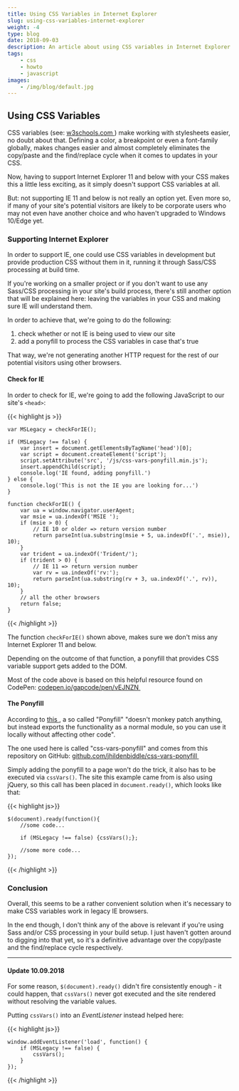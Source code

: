```yaml
---
title: Using CSS Variables in Internet Explorer
slug: using-css-variables-internet-explorer
weight: -4
type: blog
date: 2018-09-03
description: An article about using CSS variables in Internet Explorer which doesn't natively support them.
tags:
    - css
    - howto
    - javascript
images:
    - /img/blog/default.jpg
---
```


## Using CSS Variables

CSS variables (see: <a href="https://github.com/sindresorhus/ponyfill" rel="noopener" target="_blank">w3schools.com&nbsp;<i class="fas fa-external-link-alt fa-xs"></i></a>) make working with stylesheets easier, no doubt about that. Defining a color, a breakpoint or even a font-family globally, makes changes easier and almost completely eliminates the copy/paste and the find/replace cycle when it comes to updates in your CSS.

Now, having to support Internet Explorer 11 and below with your CSS makes this a little less exciting, as it simply doesn't support CSS variables at all.

But: not supporting IE 11 and below is not really an option yet. Even more so, if many of your site's potential visitors are likely to be corporate users who may not even have another choice and who haven't upgraded to Windows 10/Edge yet.

### Supporting Internet Explorer

In order to support IE, one could use CSS variables in development but provide production CSS without them in it, running it through Sass/CSS processing at build time.

If you're working on a smaller project or if you don't want to use any Sass/CSS processing in your site's build process, there's still another option that will be explained here: leaving the variables in your CSS and making sure IE will understand them.

In order to achieve that, we're going to do the following:

1. check whether or not IE is being used to view our site
2. add a ponyfill to process the CSS variables in case that's true

That way, we're not generating another HTTP request for the rest of our potential visitors using other browsers.

#### Check for IE

In order to check for IE, we're going to add the following JavaScript to our site's `<head>`:

{{< highlight js >}}

    var MSLegacy = checkForIE();

    if (MSLegacy !== false) {
        var insert = document.getElementsByTagName('head')[0];
        var script = document.createElement('script');
        script.setAttribute('src', '/js/css-vars-ponyfill.min.js');
        insert.appendChild(script);
        console.log('IE found, adding ponyfill.')
    } else {
        console.log('This is not the IE you are looking for...')
    }

    function checkForIE() {
        var ua = window.navigator.userAgent;
        var msie = ua.indexOf('MSIE ');
        if (msie > 0) {
            // IE 10 or older => return version number
            return parseInt(ua.substring(msie + 5, ua.indexOf('.', msie)), 10);
        }
        var trident = ua.indexOf('Trident/');
        if (trident > 0) {
            // IE 11 => return version number
            var rv = ua.indexOf('rv:');
            return parseInt(ua.substring(rv + 3, ua.indexOf('.', rv)), 10);
        }
        // all the other browsers
        return false;
    }

{{< /highlight >}}

The function `checkForIE()` shown above, makes sure we don't miss any Internet Explorer 11 and below.

Depending on the outcome of that function, a ponyfill that provides CSS variable support gets added to the DOM.

Most of the code above is based on this helpful resource found on CodePen: <a href="https://github.com/sindresorhus/ponyfill" rel="noopener" target="_blank">codepen.io/gapcode/pen/vEJNZN&nbsp;<i class="fas fa-external-link-alt fa-xs"></i></a>

#### The Ponyfill

According to <a href="https://github.com/sindresorhus/ponyfill" rel="noopener" target="_blank">this&nbsp;<i class="fas fa-external-link-alt fa-xs"></i></a>, a so called "Ponyfill" "doesn't monkey patch anything, but instead exports the functionality as a normal module, so you can use it locally without affecting other code".

The one used here is called "css-vars-ponyfill" and comes from this repository on GitHub: <a href="https://github.com/jhildenbiddle/css-vars-ponyfill" rel="noopener" target="_blank">github.com/jhildenbiddle/css-vars-ponyfill&nbsp;<i class="fas fa-external-link-alt fa-xs"></i></a>

Simply adding the ponyfill to a page won't do the trick, it also has to be executed via `cssVars()`. The site this example came from is also using jQuery, so this call has been placed in `document.ready()`, which looks like that:

{{< highlight js>}}

    $(document).ready(function(){
        //some code...

        if (MSLegacy !== false) {cssVars();};

        //some more code...
    });

{{< /highlight >}}

### Conclusion

Overall, this seems to be a rather convenient solution when it's necessary to make CSS variables work in legacy IE browsers.

In the end though, I don't think any of the above is relevant if you're using Sass and/or CSS processing in your build setup. I just haven't gotten around to digging into that yet, so it's a definitive advantage over the copy/paste and the find/replace cycle respectively.

--------------------

#### Update 10.09.2018

For some reason, `$(document).ready()` didn't fire consistently enough - it could happen, that `cssVars()` never got executed and the site rendered without resolving the variable values.

Putting `cssVars()` into an _EventListener_ instead helped here:

{{< highlight js>}}

    window.addEventListener('load', function() {
        if (MSLegacy !== false) {
            cssVars();
        }
    });

{{< /highlight >}}